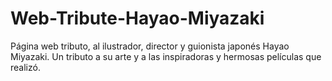 # Web-Tribute-Hayao-Miyazaki
Página web tributo, al ilustrador, director y guionista japonés Hayao Miyazaki. Un tributo a su arte y a las inspiradoras y hermosas películas que realizó. 
